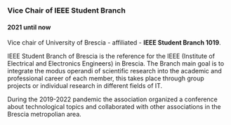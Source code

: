 
### Vice Chair of IEEE Student Branch

#### 2021 until now

Vice chair of University of Brescia - affiliated - **IEEE Student Branch 1019**.

IEEE Student Branch of Brescia is the reference for the IEEE (Institute of Electrical and Electronics Engineers) in Brescia. 
The Branch main goal is to integrate the modus operandi of scientific research into the academic and professional career of each member, this takes place through group projects or individual research in different fields of IT.

During the 2019-2022 pandemic the association organized a conference about technological topics and collaborated with other associations in the Brescia metropolian area.